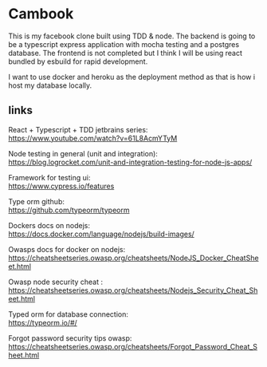 # Cambook

This is my facebook clone built using TDD & node. The backend is going to be a typescript express application with mocha testing and a postgres database. The frontend is not completed but I think I will be using react bundled by esbuild for rapid development.

I want to use docker and heroku as the deployment method as that is how i host my database locally.



## links

React + Typescript + TDD jetbrains series:<br>
https://www.youtube.com/watch?v=61L8AcmYTyM

Node testing in general (unit and integration):<br>
https://blog.logrocket.com/unit-and-integration-testing-for-node-js-apps/

Framework for testing ui:<br>
https://www.cypress.io/features

Type orm github:<br>
https://github.com/typeorm/typeorm

Dockers docs on nodejs:<br>
https://docs.docker.com/language/nodejs/build-images/

Owasps docs for docker on nodejs:<br>
https://cheatsheetseries.owasp.org/cheatsheets/NodeJS_Docker_CheatSheet.html

Owasp node security cheat :<br>
https://cheatsheetseries.owasp.org/cheatsheets/Nodejs_Security_Cheat_Sheet.html

Typed orm for database connection:<br>
https://typeorm.io/#/

Forgot password security tips owasp:<br>
https://cheatsheetseries.owasp.org/cheatsheets/Forgot_Password_Cheat_Sheet.html